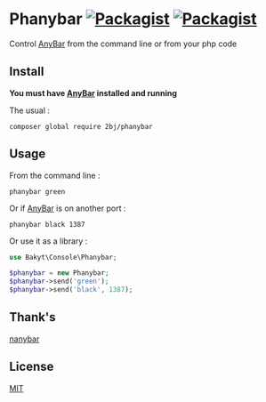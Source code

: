 # Phanybar [![Packagist](https://img.shields.io/packagist/v/2bj/phanybar.svg?style=flat-square)]() [![Packagist](https://img.shields.io/packagist/l/2bj/phanybar.svg?style=flat-square)]()

Control [AnyBar](https://github.com/tonsky/AnyBar) from the command line or from your php code

## Install

**You must have [AnyBar](https://github.com/tonsky/AnyBar) installed and running**

The usual :
```
composer global require 2bj/phanybar
```

## Usage

From the command line :

```
phanybar green
```

Or if [AnyBar](https://github.com/tonsky/AnyBar) is on another port :

```
phanybar black 1387
```

Or use it as a library :
```php
use Bakyt\Console\Phanybar;

$phanybar = new Phanybar;
$phanybar->send('green');
$phanybar->send('black', 1387);
```

## Thank's
[nanybar](https://github.com/rumpl/nanybar)

## License

[MIT](http://2bj.mit-license.org)
